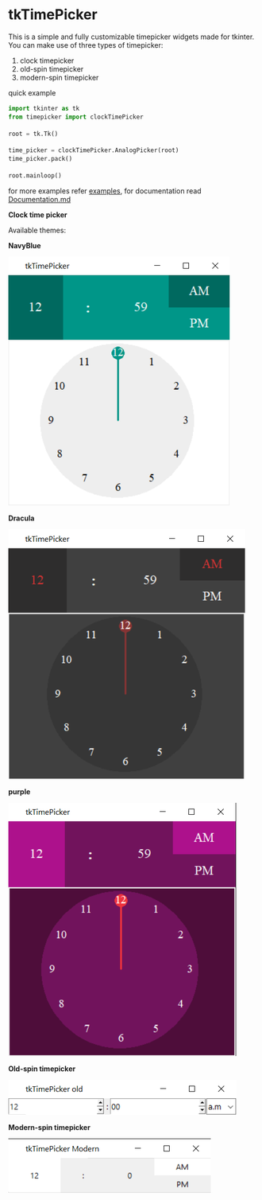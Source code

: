 # tkTimePicker

This is a simple and fully customizable timepicker widgets made for tkinter. You can make use of
three types of timepicker:

1. clock timepicker
2. old-spin timepicker
3. modern-spin timepicker

quick example
```python
import tkinter as tk
from timepicker import clockTimePicker

root = tk.Tk()

time_picker = clockTimePicker.AnalogPicker(root)
time_picker.pack()

root.mainloop()
```

for more examples refer [examples](examples),
for documentation read [Documentation.md](Documentation.md)

**Clock time picker**

Available themes:

**NavyBlue**

![NavyBlue](ReadMeImages/NavyBlue.png)

**Dracula**

![Dracula](ReadMeImages/DraculaDark.png)

**purple**

![Purple](ReadMeImages/Purple.png)

**Old-spin timepicker**

![old-spin timepicker](ReadMeImages/SpinTimeold.png)

**Modern-spin timepicker**

![old-spin timepicker](ReadMeImages/SpinTimeModern.png)